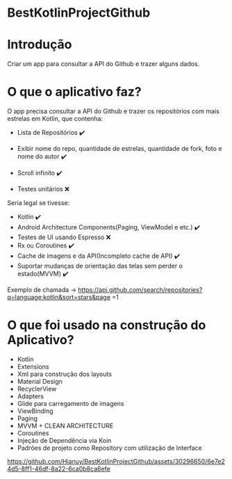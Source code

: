 #  BestKotlinProjectGithub
# Introdução 
Criar um app para consultar a API do Github e trazer alguns dados.

# O que o aplicativo faz?

O app precisa consultar a API do Github e trazer os repositórios com mais estrelas em
Kotlin, que contenha:
- Lista de Repositórios ✔️

- Exibir nome do repo, quantidade de estrelas, quantidade de fork, foto e nome do autor ✔️
- Scroll infinito ✔️
- Testes unitários ❌

Seria legal se tivesse:
- Kotlin ✔️
- Android Architecture Components(Paging, ViewModel e etc.) ✔️
- Testes de UI usando Espresso ❌
- Rx ou Coroutines ✔️
- Cache de imagens e da API(Incompleto cache de API) ✔️
- Suportar mudanças de orientação das telas sem perder o estado(MVVM)  ✔️

Exemplo de chamada -> https://api.github.com/search/repositories?q=language:kotlin&sort=stars&page
=1

# O que foi usado na construção do Aplicativo?
- Kotlin
- Extensions
- Xml para construção dos layouts
- Material Design
- RecyclerView
- Adapters 
- Glide para carregamento de imagens
- ViewBinding
- Paging
- MVVM + CLEAN ARCHITECTURE 
- Coroutines
- Injeção de Dependência via Koin
- Padrões de projeto como Repository com utilização de Interface


https://github.com/Hianuy/BestKotlinProjectGithub/assets/30296650/6e7e24d5-8ff1-46df-8a22-6ca0b8ca6efe

